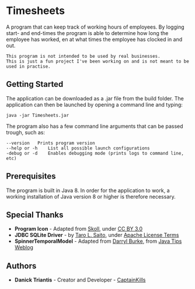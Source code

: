 # Timesheets

 A program that can keep track of working hours of employees. By logging start- and end-times the program is able to determine how long the employee has worked, en at what times the employee has clocked in and out.

 ```
 This program is not intended to be used by real businesses. 
 This is just a fun project I've been working on and is not meant to be used in practise.
 ```

## Getting Started

The application can be downloaded as a .jar file from the build folder. The application can then be launched by opening a command line and typing:
```
java -jar Timesheets.jar
```
The program also has a few command line arguments that can be passed trough, such as:
```
--version	Prints program version
--help or -h	List all possible launch configurations
-debug or -d	Enables debugging mode (prints logs to command line, etc)
```

## Prerequisites

The program is built in Java 8. In order for the application to work, a working installation of Java version 8 or higher is therefore necessary.

## Special Thanks

* **Program Icon** - Adapted from [Skoll](https://game-icons.net/1x1/skoll/atom.html), under [CC BY 3.0](https://creativecommons.org/licenses/by/3.0/)
* **JDBC SQLite Driver** - by [Taro L. Saito](https://bitbucket.org/xerial/sqlite-jdbc/downloads/), under [Apache License Terms](https://bitbucket.org/xerial/sqlite-jdbc/src/default/LICENSE)
* **SpinnerTemporalModel** - Adapted from [Darryl Burke](https://sites.google.com/site/anglogoa/), from [Java Tips Weblog](https://tips4java.wordpress.com/2015/04/09/temporal-spinners/)

## Authors

* **Danick Triantis** - Creator and Developer - [CaptainKills](https://github.com/CaptainKills)
